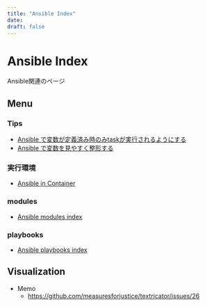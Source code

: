 ```yaml
---
title: "Ansible Index"
date:
draft: false
---
```

# Ansible Index

Ansible関連のページ

## Menu

### Tips

- [Ansible で変数が定義済み時のみtaskが実行されるようにする](define_variables.md)
- [Ansible で変数を見やすく整形する](format_variables.md)


### 実行環境

- [Ansible in Container](ansible_in_container.md)


### modules

- [Ansible modules index](modules/index.md)

### playbooks

- [Ansible playbooks index](playbooks/index.md)


## Visualization
- Memo
  - https://github.com/measuresforjustice/textricator/issues/26